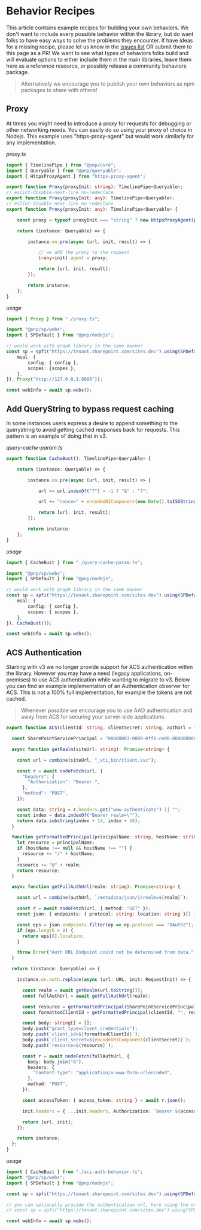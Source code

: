 # Behavior Recipes

This article contains example recipes for building your own behaviors. We don't want to include every possible behavior within the library, but do want folks to have easy ways to solve the problems they encounter. If have ideas for a missing recipe, please let us know in the [issues list](https://github.com/pnp/pnpjs/issues) OR submit them to this page as a PR! We want to see what types of behaviors folks build and will evaluate options to either include them in the main libraries, leave them here as a reference resource, or possibly release a community behaviors package.

> Alternatively we encourage you to publish your own behaviors as npm packages to share with others!

## Proxy

At times you might need to introduce a proxy for requests for debugging or other networking needs. You can easily do so using your proxy of choice in Nodejs. This example uses "https-proxy-agent" but would work similarly for any implementation. 

_proxy.ts_
```TypeScript
import { TimelinePipe } from "@pnp/core";
import { Queryable } from "@pnp/queryable";
import { HttpsProxyAgent } from "https-proxy-agent";

export function Proxy(proxyInit: string): TimelinePipe<Queryable>;
// eslint-disable-next-line no-redeclare
export function Proxy(proxyInit: any): TimelinePipe<Queryable>;
// eslint-disable-next-line no-redeclare
export function Proxy(proxyInit: any): TimelinePipe<Queryable> {

    const proxy = typeof proxyInit === "string" ? new HttpsProxyAgent(proxyInit) : proxyInit;

    return (instance: Queryable) => {

        instance.on.pre(async (url, init, result) => {

            // we add the proxy to the request
            (<any>init).agent = proxy;

            return [url, init, result];
        });

        return instance;
    };
}
```

_usage_
```TypeScript
import { Proxy } from "./proxy.ts";

import "@pnp/sp/webs";
import { SPDefault } from "@pnp/nodejs";

// would work with graph library in the same manner
const sp = spfi("https://tenant.sharepoint.com/sites.dev").using(SPDefault({
    msal: {
        config: { config },
        scopes: {scopes },
    },
}), Proxy("http://127.0.0.1:8888"));

const webInfo = await sp.webs();
```

## Add QueryString to bypass request caching

In some instances users express a desire to append something to the querystring to avoid getting cached responses back for requests. This pattern is an example of doing that in v3.

_query-cache-param.ts_
```TypeScript
export function CacheBust(): TimelinePipe<Queryable> {

    return (instance: Queryable) => {

        instance.on.pre(async (url, init, result) => {

            url += url.indexOf("?") > -1 ? "&" : "?";

            url += "nonce=" + encodeURIComponent(new Date().toISOString());

            return [url, init, result];
        });

        return instance;
    };
}
```

_usage_
```TypeScript
import { CacheBust } from "./query-cache-param.ts";

import "@pnp/sp/webs";
import { SPDefault } from "@pnp/nodejs";

// would work with graph library in the same manner
const sp = spfi("https://tenant.sharepoint.com/sites.dev").using(SPDefault({
    msal: {
        config: { config },
        scopes: { scopes },
    },
}), CacheBust());

const webInfo = await sp.webs();
```

## ACS Authentication

Starting with v3 we no longer provide support for ACS authentication within the library. However you may have a need (legacy applications, on-premises) to use ACS authentication while wanting to migrate to v3. Below you can find an example implementation of an Authentication observer for ACS. This is not a 100% full implementation, for example the tokens are not cached.

> Whenever possible we encourage you to use AAD authentication and away from ACS for securing your server-side applications.

```Typescript
export function ACS(clientId: string, clientSecret: string, authUrl = "https://accounts.accesscontrol.windows.net"): (instance: Queryable) => Queryable {

  const SharePointServicePrincipal = "00000003-0000-0ff1-ce00-000000000000";

  async function getRealm(siteUrl: string): Promise<string> {

    const url = combine(siteUrl, "_vti_bin/client.svc");

    const r = await nodeFetch(url, {
      "headers": {
        "Authorization": "Bearer ",
      },
      "method": "POST",
    });

    const data: string = r.headers.get("www-authenticate") || "";
    const index = data.indexOf("Bearer realm=\"");
    return data.substring(index + 14, index + 50);
  }

  function getFormattedPrincipal(principalName: string, hostName: string, realm: string): string {
    let resource = principalName;
    if (hostName !== null && hostName !== "") {
      resource += "/" + hostName;
    }
    resource += "@" + realm;
    return resource;
  }

  async function getFullAuthUrl(realm: string): Promise<string> {

    const url = combine(authUrl, `/metadata/json/1?realm=${realm}`);

    const r = await nodeFetch(url, { method: "GET" });
    const json: { endpoints: { protocol: string; location: string }[] } = await r.json();

    const eps = json.endpoints.filter(ep => ep.protocol === "OAuth2");
    if (eps.length > 0) {
      return eps[0].location;
    }

    throw Error("Auth URL Endpoint could not be determined from data.");
  }

  return (instance: Queryable) => {

    instance.on.auth.replace(async (url: URL, init: RequestInit) => {

      const realm = await getRealm(url.toString());
      const fullAuthUrl = await getFullAuthUrl(realm);

      const resource = getFormattedPrincipal(SharePointServicePrincipal, url.host, realm);
      const formattedClientId = getFormattedPrincipal(clientId, "", realm);

      const body: string[] = [];
      body.push("grant_type=client_credentials");
      body.push(`client_id=${formattedClientId}`);
      body.push(`client_secret=${encodeURIComponent(clientSecret)}`);
      body.push(`resource=${resource}`);

      const r = await nodeFetch(fullAuthUrl, {
        body: body.join("&"),
        headers: {
          "Content-Type": "application/x-www-form-urlencoded",
        },
        method: "POST",
      });

      const accessToken: { access_token: string } = await r.json();

      init.headers = { ...init.headers, Authorization: `Bearer ${accessToken.access_token}` };

      return [url, init];
    });

    return instance;
  };
}
```

_usage_
```Typescript
import { CacheBust } from "./acs-auth-behavior.ts";
import "@pnp/sp/webs";
import { SPDefault } from "@pnp/nodejs";

const sp = spfi("https://tenant.sharepoint.com/sites.dev").using(SPDefault(), ACS("{client id}", "{client secret}"));

// you can optionally provide the authentication url, here using the one for China's sovereign cloud or an local url if working on-premises
// const sp = spfi("https://tenant.sharepoint.com/sites.dev").using(SPDefault(), ACS("{client id}", "{client secret}", "https://accounts.accesscontrol.chinacloudapi.cn"));

const webInfo = await sp.webs();
```
